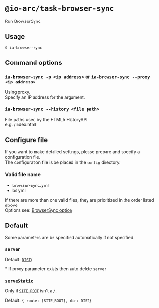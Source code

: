 # `@io-arc/task-browser-sync`

Run BrowserSync

## Usage

```shell script
$ ia-browser-sync
```

## Command options

### `ia-browser-sync -p <ip address>` or `ia-browser-sync --proxy <ip address>`

Using proxy.  
Specify an IP address for the argument.

### `ia-browser-sync --history <file path>`

File paths used by the HTML5 HistoryAPI.  
e.g. /index.html

## Configure file

If you want to make detailed settings, please prepare and specify a configuration file.  
The configuration file is be placed in the `config` directory.

### Valid file name

- browser-sync.yml
- bs.yml

If there are more than one valid files, they are prioritized in the order listed above.  
Options see: [BrowserSync option](https://browsersync.io/docs/options)

## Default

Some parameters are be specified automatically if not specified.

### `server`

Default: [`DIST`](https://github.com/io-arc/io-arc/tree/master/packages/env#dist)/

\* If proxy parameter exists then auto delete `server`

### `serveStatic`

Only if [`SITE_ROOT`](https://github.com/io-arc/io-arc/tree/master/packages/env#site_root) isn't a `/`.

Default: `{ route: [SITE_ROOT], dir: DIST}`

